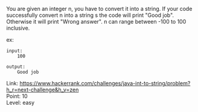 You are given an integer n, you have to convert it into a string.
If your code successfully convert n into a string s the code will print "Good job". Otherwise it will print "Wrong answer".
n can range between -100 to 100 inclusive.

ex:

	input:
		100

	output:
		Good job

Link: https://www.hackerrank.com/challenges/java-int-to-string/problem?h_r=next-challenge&h_v=zen<br />
Point: 10<br />
Level: easy
